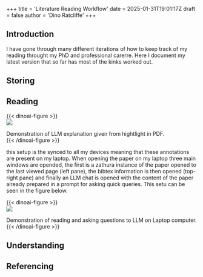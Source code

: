 +++
title = 'Literature Reading Workflow'
date = 2025-01-31T19:01:17Z
draft = false
author = 'Dino Ratcliffe'
+++

## Introduction

I have gone through many different iterations of how to keep track of my reading throught my PhD and professional carerre. Here I document my latest version that so far has most of the kinks worked out. 

## Storing

## Reading
{{< dinoai-figure >}}  
<img src="/images/boox-with-llm-note.jpg"/>
<figcaption>
Demonstration of LLM explanation given from hightlight in PDF.
</figcaption>
{{< /dinoai-figure >}}  

this setup is the synced to all my devices meaning that these annotations are present on my laptop. When opening the paper on my laptop three main windows are opended, the first is a zathura instance of the paper opened to the last viewed page (left pane), the bibtex information is then opened (top-right pane) and finally an LLM chat is opened with the content of the paper already prepared in a prompt for asking quick queries. This setu can be seen in the figure below. 

{{< dinoai-figure >}}  
<img src="/images/laptop-reading-setup.jpg"/>
<figcaption>
Demonstration of reading and asking questions to LLM on Laptop computer.
</figcaption>
{{< /dinoai-figure >}}  

## Understanding

## Referencing
